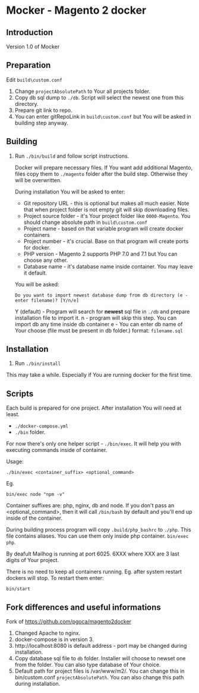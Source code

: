 # Mocker - Magento 2 docker 

## Introduction

Version 1.0 of Mocker

## Preparation  

Edit `build\custom.conf`

1. Change `projectAbsolutePath` to Your all projects folder. 
2. Copy db sql dump to `./db`. Script will select the newest one from this directory.
3. Prepare git link to repo.
4. You can enter gitRepoLink in `build\custom.conf` but You will be asked in building step anyway.   

## Building

1. Run `./bin/build` and follow script instructions. 

    Docker will prepare necessary files. If You want add additional Magento, files copy them to `./magento` folder after the build step. Otherwise they will be overwritten.
    
    During installation You will be asked to enter:
    
    * Git repository URL - this is optional but makes all much easier. Note that when project folder is not empty git will skip downloading files.
    * Project source folder - it's Your project folder like `0000-Magento`. You should change absolute path in `build\custom.conf`
    * Project name - based on that variable program will create docker containers
    * Project number - it's crucial. Base on that program will create ports for docker.
    * PHP version - Magento 2 supports PHP 7.0 and 7.1 but You can choose any other.
    * Database name - it's database name inside container. You may leave it default.
    
    You will be asked:
    
    ``` Do you want to import newest database dump from db directory (e - enter filename)? [Y/n/e] ```
    
    Y (default) - Program will search for **newest** sql file in `./db` and prepare installation file to import it.
    n - program will skip this step. You can import db any time inside db container
    e - You can enter db name of Your choose (file must be present in db folder.) format: `filename.sql`  


## Installation

1. Run `./bin/install`

This may take a while. Especially if You are running docker for the first time. 

## Scripts

Each build is prepared for one project. After installation You will need at least.   

* ```./docker-compose.yml``` 
* `./bin` folder.

For now there's only one helper script - `./bin/exec`. It will help you with executing commands inside of container.

Usage:
```
./bin/exec <container_suffix> <optional_command>
```
Eg.

```
bin/exec node "npm -v"
```

Container suffixes are: php, nginx, db and node.
If you don't pass an <optional_command>, then it will call `/bin/bash` by default and you'll end up inside of the container.

During building process program will copy `.build/php_bashrc` to `./php`. This file contains aliases. You can use them only inside php container. 
``` bin/exec php ```. 


By deafult Mailhog is running at port 6025.  6XXX where XXX are 3 last digits of Your project. 

There is no need to keep all containers running. Eg. after system restart dockers will stop. To restart them enter:

``` bin/start ``` 


## Fork differences and useful informations

Fork of https://github.com/pgoca/magento2docker

1. Changed Apache to nginx.
2. docker-compose is in version 3.
3. http://localhost:8080 is default address - port may be changed during installation. 
4. Copy database sql file to `db` folder. Installer will choose to newset one from the folder. You can also type database of Your choice.
5. Default path for project files is /var/www/m2/. You can change this in bin/custom.conf `projectAbsolutePath`. You can also change this path during installation.